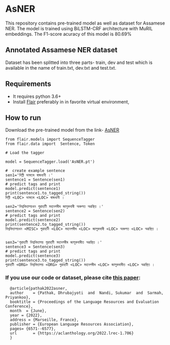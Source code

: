 # AsNER

This repository contains pre-trained model as well as dataset for Assamese NER. The model is trained using BiLSTM-CRF architecture with MuRIL embeddings. The F1-score acuracy of this model is 80.69%

## Annotated Assamese NER dataset 

Dataset has been splitted into three parts- train, dev and test which is available in the name of train.txt, dev.txt and test.txt.

## Requirements

* It requires python 3.6+
* Install [Flair](https://github.com/flairNLP/flair) preferably  in in favorite virtual environment, 


## How to run

Download the pre-trained model from the link- [AsNER](https://drive.google.com/file/d/1sqBxuujk9yOPcXkQTvONgQlP93qt0EJD/view?usp=sharing)

```
from flair.models import SequenceTagger
from flair.data import  Sentence, Token

# Load the tagger

model = SequenceTagger.load('AsNER.pt')

#  create example sentence
sen1='দিল্লী ভাৰতৰ ৰাজধানী ।'
sentence1 = Sentence(sen1)
# predict tags and print
model.predict(sentence1)
print(sentence1.to_tagged_string())
দিল্লী <LOC> ভাৰতৰ <LOC> ৰাজধানী ।

sen2='বিশ্ববিদ্যালয়খন গুৱাহাটী মহানগৰীৰ জালুকবাৰী অঞ্চলত অৱস্থিত ।'
sentence2 = Sentence(sen2)
# predict tags and print
model.predict(sentence2)  
print(sentence2.to_tagged_string())
বিশ্ববিদ্যালয়খন <MISC> গুৱাহাটী <LOC> মহানগৰীৰ <LOC> জালুকবাৰী <LOC> অঞ্চলত <LOC> অৱস্থিত ।


sen3='গুৱাহাটী বিশ্ববিদ্যালয় গুৱাহাটী মহানগৰীৰ জালুকবাৰীত অৱস্থিত ।'
sentence3 = Sentence(sen3)
# predict tags and print
model.predict(sentence3)
print(sentence3.to_tagged_string())
গুৱাহাটী <ORG> বিশ্ববিদ্যালয় <ORG> গুৱাহাটী <LOC> মহানগৰীৰ <LOC> জালুকবাৰীত <LOC> অৱস্থিত ।

```

### If you use our code or dataset, please cite [this paper](http://www.lrec-conf.org/proceedings/lrec2022/pdf/2022.lrec-1.706.pdf): 

```
  @article{pathak2022asner,
  author    = {Pathak, Dhrubajyoti  and  Nandi, Sukumar  and  Sarmah, Priyankoo},
  booktitle = {Proceedings of the Language Resources and Evaluation Conference},
  month  = {June},
  year = {2022},
  address = {Marseille, France},
  publisher = {European Language Resources Association},
  pages= {6571--6577},
  url       = {https://aclanthology.org/2022.lrec-1.706}
  }   
 

```

